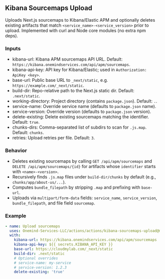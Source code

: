 ## Kibana Sourcemaps Upload

Uploads Next.js sourcemaps to Kibana/Elastic APM and optionally deletes existing artifacts that match `<service_name>-<service_version>` prior to upload. Implemented with curl and Node core modules (no extra npm deps).

### Inputs

- kibana-url: Kibana APM sourcemaps API URL. Default: `https://kibana.onemindservices.com/api/apm/sourcemaps`.
- kibana-api-key: API key for Kibana/Elastic; used in `Authorization: ApiKey <key>`.
- base-url: Public base URL to `_next/static`, e.g. `https://example.com/_next/static`.
- build-dir: Repo-relative path to the Next.js static dir. Default: `.next/static`.
- working-directory: Project directory (contains `package.json`). Default: `.`.
- service-name: Override service name (defaults to `package.json` name).
- service-version: Override version (defaults to `package.json` version).
- delete-existing: Delete existing sourcemaps matching the identifier. Default: `true`.
- chunks-dirs: Comma-separated list of subdirs to scan for `.js.map`. Default: `chunks`.
- retries: Upload retries per file. Default: `3`.

### Behavior

- Deletes existing sourcemaps by calling `GET /api/apm/sourcemaps` and `DELETE /api/apm/sourcemaps/{id}` for artifacts whose `identifier` starts with `<name>-<version>`.
- Recursively finds `.js.map` files under `build-dir/chunks` by default (e.g., `chunks/app/about-us/...`).
- Computes `bundle_filepath` by stripping `.map` and prefixing with `base-url`.
- Uploads via `multipart/form-data` fields: `service_name`, `service_version`, `bundle_filepath`, and file field `sourcemap`.

### Example

```yaml
- name: Upload sourcemaps
  uses: Onemind-Services-LLC/actions/actions/kibana-sourcemaps-upload@master
  with:
    kibana-url: https://kibana.onemindservices.com/api/apm/sourcemaps
    kibana-api-key: ${{ secrets.KIBANA_API_KEY }}
    base-url: https://cloudmylab.com/_next/static
    build-dir: .next/static
    # Optional overrides
    # service-name: my-service
    # service-version: 1.2.3
    delete-existing: 'true'
```
